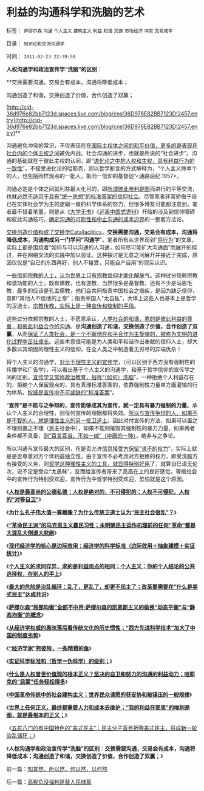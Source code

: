 # 利益的沟通科学和洗脑的艺术

标签： `萨缪尔森` `沟通` `个人主义` `建构主义` `利益` `和谐` `交换` `市场经济` `冲突` `交易成本` 

目录： `知识论和交流沟通学`

时间： `2011-02-23 22:39:59`

**人权沟通学和政治宣传学“洗脑”的区别**：

**交换需要沟通，交易会有成本，沟通将降低成本；

沟通创造了和谐，交换创造了价值，合作创造了双赢；

[http://cid-36d976e82bb7123d.spaces.live.com/blog/cns!36D976E82BB7123D!2457.entry](http://cid-36d976e82bb7123d.spaces.live.com/blog/cns!36D976E82BB7123D!2457.entry)**

沟通避免冲突的常识，不仅表现在在[国际主权体之间的和平价值，更多的是表现在社会内的个体主权之间](../../../2010/11/11/为什么到处都宣扬“普世的价值观”.md)避免内战。社会沟通的进步，也就是所说的“社会进步”。沟通的基础就在于彼此主权的认同，即“[进化论之中的人权和主权，具有利益行为的一致性](../../../2010/3/10/进化论无缝衔接个人与社群的行为.md)”，不接受进化论的哈耶克，则以哲学断言的方式解释为，“个人主义除单个的人，也包括同样观点的一批人，象同一信仰的基督徒”<通路后纪.1957>。

沟通必定是个体之间就利益最大化目的，即[所谓彼此唯利是图](../../../2010/9/10/中国唯利是图的人太少了.md)而进行的平等交流，也就[必然不适用于具有“统一思想”的标准答案的信仰社会](../../../2010/5/6/为什么“缺乏信仰”的社会总是生机勃勃？.md)。尽管笔者非常骄傲于自已在实体社会学为主的逻辑一致的科学体系的努力，但很多博友可能都注意到，笔者最不惜着笔墨，则是从《[大学无书](../../../2009/6/17/民主就是科学的议事规则.md)》《[远离中国式诡辩](../../../2008/8/31/“大学无书”，远离中国式诡辩！.md)》开始的涉及到信仰障碍和彼此沟通技巧，[确定沟通的可能性和中止沟通的成本边界](../../../2009/12/13/明确争论和不可争论的边界.md)的一整套方法论。

[交换创造价值构成了交换学Catallaclitics](../../../2011/2/6/什么是价值？发展？和资本？交换创造价值！.md)，**交换需要沟通，交易会有成本，沟通将降低成本，沟通构成另一门学问“沟通学**”。笔者所有从世界观到“[骂行为](../../../2010/7/31/网上“骂行为”和相关人格的学术研讨.md)”的文章，实际上都是围绕着“如何与可以沟通的人沟通，如何尽可能扩大沟通面”而展开的探讨，并在网络交流的实践中加以验证。这种探讨是无意之间展开并接近于完成，原因仅仅是“自已的东西再好，别人不接受，只能自产自用”的现实认识。

一[些信仰宗教的人士，认为世界上只有宗教信仰才能化解戾气](../../../2010/6/15/进化论天人必然合一存在必然合理.md)。这种过分信赖宗教和谐功能的人士，既有佛教，也有道教，当然很多是基督教，还有不少是马恩毛教，最多的应该是孔孟儒教，他们会共同指责中国社会之痼疾，是因为缺乏信仰，意即“其他人不信他的上帝”；指责中国人“太自私”，大体上这些人也基本上是哲学的卫道士。[宗教传教，实际上是一种宣传和控制的手段](../../../2010/4/13/宗教也是危机管理的工具.md)。

这些过分依赖宗教的人士，不愿意承认，[人类社会的和谐，靠的是彼此利益的尊重，和彼此利益合作的沟通](../../../2010/11/25/什么是实体？无神论是人类沟通合作的前提.md)。是**沟通创造了和谐，交换创造了价值，合作创造了双赢**，从而[保证了人类社会，是一个不断地在和平合作为主旋律的，被称为文明的进化过程中茁壮成长](../../../2010/11/1/人类社会合作的基础是无神论，人与人合作的契约与神无关！.md)。这些本意很可能是为人类和平和谐作出奉献的信仰人士，却大多数以其顽固的理性主义的信仰，在全人类之中制造着无穷尽的异端仇杀！

将个人主义的沟通学，[对比于理性主义的宣传学](../../../2010/10/18/权威仅用于意识形态；敌视中国的西方左派；.md)，（可以区别于西方没有强制性的传播学和广告学），可以看出基于个人主义的沟通学，和基于哲学信仰的宣传学之间的区别。[宣传学又常称政治教育，俗称“（如何）洗脑](../../../2010/6/25/个体价值观有可能“洗脑”吗？只有理性主义才有“洗脑.md)”，一种拒绝个人利益存在的，拒绝个人保留观点的，具有真理标准答案的，依靠强制性力量单方面灌输的行为体系。[权威是宣传中不可或缺的“标准答案](../../../2009/7/29/过分崇拜理论和哲学的社会文化必定崇拜权威.md)”。

“**宣传”是不能与之争辩的，宣传能够成其为宣传，就一定具有暴力强制的力量**。承认个人主义的合理性，则任何宣传的理据都将失效。[所以与宣传争辩的人，如果不是不智的人，就是理性主义的另一批卫道士](../../../2011/1/29/中国社会负反馈系统和后发制度劣势.md)。因此对付宣传的方法，如果可以置之不理则置之不理（民主社会中），如果不能则摧毁其强制性的暴力力量，如果两者条件都不具备，[则“百言百当，不如一缄”（中庸的一种）](../../../2010/7/4/中庸之道“中间派”现象研讨目录集.md)，绝非与之争论。

所以沟通与宣传最大的区别，在是否允许[信息接受方保留“说不的权力](../../../2009/10/17/人权是经济学概念.md)”，实际上就是是否尊重对方个体利益独立性。由于宣传不必考虑对方拒绝的权力，即受洗脑方有接受的义务，则[哲学这种理性主义的工具，就显得特别好用](../../../2010/2/3/迷恋哲学不是邪恶的，就是没用的.md)了，就算自已语无伦次，说不定是受众“太愚昧”，反而给宣传者带来了高高在上的良好感觉。等级社会中的宣传行为特别受欢迎，宣传行为中哲学特别受欢迎，恐怕就是这个原因。

《[**人权是最高尚的公德私德；人权是绝对的，不可侵犯的；人权不可侵犯，人权的“对等自卫”**](../../../2011/2/19/人权是最高尚的公德，也是最高尚的私德.md)》

《[**为什么孔子伟大值一尊雕像？为什么传统卫道士认为“民主社会很乱”？**](../../../2011/2/19/孔子伟大得“民主社会很乱”.md)》

《[**“革命民主派”的马克思主义暴民习性；未明确民主运作机理前的任何“革命”都是大混乱大倒退大悲剧**](../../../2011/2/19/“民主革命派”的马克思主义暴民习性.md)》

《[**现代经济学的核心是边际效用；经济学的科学标准（边际效用＋抽象建模＋实证统计）**](../../../2011/2/20/经济学科学标准（边际效用＋抽象建模＋实证统计）.md)》

《[**个人主义的求同存异，求的是利益观点的相同；个人主义：你的个人结论的公共选择权，在别人的手上**](../../../2011/2/20/求同存异所求仅是利益观点的相同.md)》

《[**最大的危险是治乱循环：乱了，更乱了，却更不民主了；改革要需要在“什么是美式民主”达成共识**](../../../2011/2/20/选了北欧社会主义就选了北朝鲜.md)》

《[**萨缪尔森“局部均衡”全部不中用;萨缪尔森的凯恩斯主义的偷换“动态平衡”与“静态均衡”的概念**](../../../2011/2/20/御用定制的萨缪尔森分子.md)》

《[**从经济学权威的愚昧落后看传统文化的历史惯性；“西方先进科学技术”加大了中国的制度劣势**](../../../2011/2/21/中国与西方的经济水平只相差一百年.md)》

《[**“经济学家”熊彼特，一条精猾的鱼**](../../../2011/2/21/熊彼特，一条精滑的鱼.md)》

《[**实证科学标准和（哲学＝伪科学）的级别；**](../../../2011/2/21/科学标准和（哲学＝伪科学）.md)》

《[**什么是人权普世价值观的根本正义？坚决的自卫和努力的沟通的利益动力；哈耶克的“启蒙”任务轻松得多**](../../../2011/2/22/什么是人权普世价值观的根本正义？.md)》

《[**中国革命传统中的社会建构主义；世界民众请愿的获妥协和被镇压的一般规律**](../../../2011/2/22/中国传统文化愚昧的社会建构主义.md)》

《[**世界上任何正义，最终都需要人力和成本去维护；“我的利益在那里”的唯利是图，就是最根本的正义；**](../../../2011/2/23/哲学制造沟通障碍，哲学制造冲突.md)》

《[五花八门的有中国特色的“美式民主”；民主分子盲目折腾美式民主，将成新一轮治乱循环；](../../../2011/2/23/知其然，所以然，何以然，以何然.md)》

《**人权沟通学和政治宣传学“洗脑”的区别**：**交换需要沟通，交易会有成本，沟通将降低成本；沟通创造了和谐，交换创造了价值，合作创造了双赢；**》



前一篇：[知其然，所以然，何以然，以何然](../../../2011/2/23/知其然，所以然，何以然，以何然.md)

后一篇：[高税负没福利是替人民储蓄](../../../2011/2/24/高税负没福利是替人民储蓄.md)